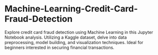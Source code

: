 # Machine-Learning-Credit-Card-Fraud-Detection
 Explore credit card fraud detection using Machine Learning in this Jupyter Notebook analysis. Utilizing a Kaggle dataset, delve into data preprocessing, model building, and visualization techniques. Ideal for beginners interested in securing financial transactions.
